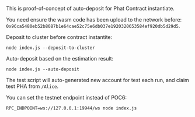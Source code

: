 This is proof-of-concept of auto-deposit for Phat Contract instantiate.

You need ensure the wasm code has been upload to the network before: `0x96ca5480eb52b8087b1e64cae52c75e6db037e1920320653584ef920db5d29d5`.

Deposit to cluster before contract instantite:

```shell
node index.js --deposit-to-cluster
```


Auto-deposit based on the estimation result:

```shell
node index.js --auto-deposit
```

The test script will auto-generated new account for test each run, and claim test PHA from `/Alice`.

You can set the testnet endpoint instead of POC6:

```shell
RPC_ENDPOINT=ws://127.0.0.1:19944/ws node index.js
```

